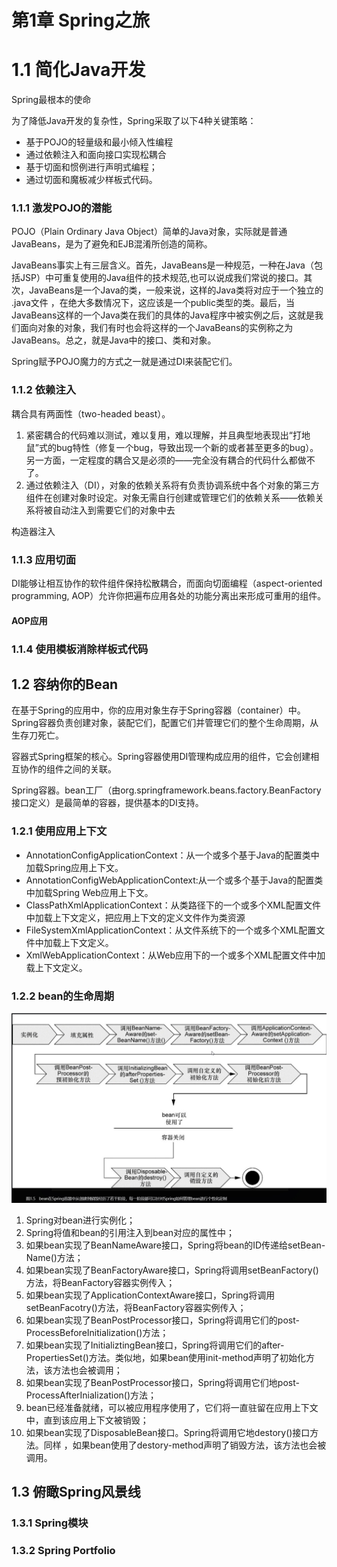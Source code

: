 # 第1章 Spring之旅 #

# 1.1 简化Java开发 #

Spring最根本的使命

为了降低Java开发的复杂性，Spring采取了以下4种关键策略：

* 基于POJO的轻量级和最小倾入性编程
* 通过依赖注入和面向接口实现松耦合
* 基于切面和惯例进行声明式编程；
* 通过切面和魔板减少样板式代码。

### 1.1.1 激发POJO的潜能 ###

POJO（Plain Ordinary Java Object）简单的Java对象，实际就是普通JavaBeans，是为了避免和EJB混淆所创造的简称。

JavaBeans事实上有三层含义。首先，JavaBeans是一种规范，一种在Java（包括JSP）中可重复使用的Java组件的技术规范,也可以说成我们常说的接口。其次，JavaBeans是一个Java的类，一般来说，这样的Java类将对应于一个独立的 .java文件 ，在绝大多数情况下，这应该是一个public类型的类。最后，当JavaBeans这样的一个Java类在我们的具体的Java程序中被实例之后，这就是我们面向对象的对象，我们有时也会将这样的一个JavaBeans的实例称之为JavaBeans。总之，就是Java中的接口、类和对象。

Spring赋予POJO魔力的方式之一就是通过DI来装配它们。

### 1.1.2 依赖注入 ###

耦合具有两面性（two-headed beast）。

1. 紧密耦合的代码难以测试，难以复用，难以理解，并且典型地表现出“打地鼠”式的bug特性（修复一个bug，导致出现一个新的或者甚至更多的bug）。另一方面，一定程度的耦合又是必须的——完全没有耦合的代码什么都做不了。
2. 通过依赖注入（DI），对象的依赖关系将有负责协调系统中各个对象的第三方组件在创建对象时设定。对象无需自行创建或管理它们的依赖关系——依赖关系将被自动注入到需要它们的对象中去

构造器注入

### 1.1.3 应用切面 ###

DI能够让相互协作的软件组件保持松散耦合，而面向切面编程（aspect-oriented programming, AOP）允许你把遍布应用各处的功能分离出来形成可重用的组件。

#### AOP应用 ####

### 1.1.4 使用模板消除样板式代码 ###

## 1.2 容纳你的Bean ##

在基于Spring的应用中，你的应用对象生存于Spring容器（container）中。Spring容器负责创建对象，装配它们，配置它们并管理它们的整个生命周期，从生存刀死亡。

容器式Spring框架的核心。Spring容器使用DI管理构成应用的组件，它会创建相互协作的组件之间的关联。

Spring容器。bean工厂（由org.springframework.beans.factory.BeanFactory接口定义）是最简单的容器，提供基本的DI支持。

### 1.2.1 使用应用上下文 ###

* AnnotationConfigApplicationContext：从一个或多个基于Java的配置类中加载Spring应用上下文。
* AnnotationConfigWebApplicationContext:从一个或多个基于Java的配置类中加载Spring Web应用上下文。
* ClassPathXmlApplicationContext：从类路径下的一个或多个XML配置文件中加载上下文定义，把应用上下文的定义文件作为类资源
* FileSystemXmlApplicationContext：从文件系统下的一个或多个XML配置文件中加载上下文定义。
* XmlWebApplicationContext：从Web应用下的一个或多个XML配置文件中加载上下文定义。

### 1.2.2 bean的生命周期 ###

![2019-05-15_14-15-07.jpg](img/2019-05-15_14-15-07.jpg)

1. Spring对bean进行实例化；
2. Spring将值和bean的引用注入到bean对应的属性中；
3. 如果bean实现了BeanNameAware接口，Spring将bean的ID传递给setBean-Name()方法；
4. 如果bean实现了BeanFactoryAware接口，Spring将调用setBeanFactory()方法，将BeanFactory容器实例传入；
5. 如果bean实现了ApplicationContextAware接口，Spring将调用setBeanFacotry()方法，将BeanFactory容器实例传入；
6. 如果bean实现了BeanPostProcessor接口，Spring将调用它们的post-ProcessBeforeInitialization()方法；
7. 如果bean实现了InitializtingBean接口，Spring将调用它们的after-PropertiesSet()方法。类似地，如果bean使用init-method声明了初始化方法，该方法也会被调用；
8. 如果bean实现了BeanPostProcessor接口，Spring将调用它们地post-ProcessAfterInialization()方法；
9. bean已经准备就绪，可以被应用程序使用了，它们将一直驻留在应用上下文中，直到该应用上下文被销毁；
10. 如果bean实现了DisposableBean接口。Spring将调用它地destory()接口方法。同样 ，如果bean使用了destory-method声明了销毁方法，该方法也会被调用。

## 1.3 俯瞰Spring风景线 ##

### 1.3.1 Spring模块 ###

### 1.3.2 Spring Portfolio ###

